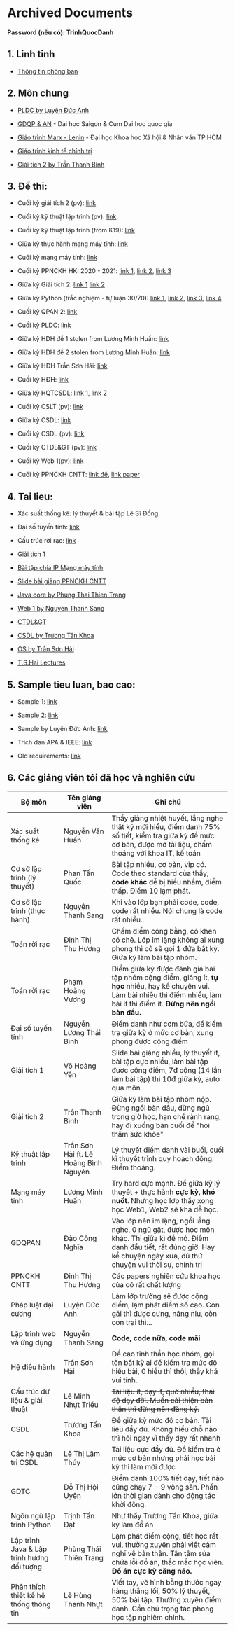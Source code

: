 # Archived Documents

__Password (nếu có): TrinhQuocDanh__


## 1. Linh tinh

- [Thông tin phòng ban](https://drive.google.com/drive/folders/1bYgyWIMmyMuiNiZnmDfKn7BKvBsEnmfc?usp=sharing)

## 2. Môn chung

- [PLDC by Luyện Đức Anh](https://drive.google.com/drive/folders/1ETAHGbggNZZsiJcTRdC-TqyZLMyvKark?usp=sharing)

- [GDQP & AN](https://drive.google.com/drive/folders/1wGMOvE7YTzMblS3yQ4vNVuCHtODBr29K?usp=sharing) - Dai hoc Saigon & Cum Dai hoc quoc gia

- [Giáo trình Marx - Lenin](https://drive.google.com/file/d/1AMtqEs2XcDzjHGKlSqIr5wRF4LfM_TeP/view?usp=sharing) - Đại học Khoa học Xã hội & Nhân văn TP.HCM

- [Giáo trình kinh tế chính trị](https://drive.google.com/file/d/1hAuYSxsyW5bVhe4v31uAIpqhuXpzN2Lf/view?usp=sharing)

- [Giải tích 2 by Trần Thanh Bình](https://drive.google.com/drive/folders/1sy-_H1acKqahcygNw0AMygXa_Fatcbj8?usp=sharing)

## 3. Đề thi:

- Cuối kỳ giải tích 2 (pv): [link](https://drive.google.com/file/d/1Zh9aKkSs5-1Qz6SWTO6fuvSJC2tOR7aW/view?usp=sharing)

- Cuối kỳ kỹ thuật lập trình (pv): [link](https://drive.google.com/file/d/1Ox1zupTGUVjHkwIv4pUGUqw7wfMVr01B/view?usp=sharing)

- Cuối kỳ kỹ thuật lập trình (from K19): [link](https://drive.google.com/file/d/1Lb4MkafPuxwBommR1j9v-UcVCehIEtEL/view?usp=sharing)

- Giữa kỳ thực hành mạng máy tính: [link](https://drive.google.com/file/d/1a2xWI1wf1ObnMyZUVpbVVlZ8mJAqOjrA/view?usp=sharing)

- Cuối kỳ mạng máy tính: [link](https://drive.google.com/file/d/13alOGsL6RPLmrQtJlnUfkuCzRNcPf_2w/view?usp=sharing)

- Cuối kỳ PPNCKH HKI 2020 - 2021: [link 1](https://drive.google.com/drive/folders/1dd_v1tGBeVrLgNNrQ6FY-EFWwhY0s_m3?usp=sharing), [link 2](https://drive.google.com/file/d/1s3N44Idk96hmg5Q31TJ5WiQB4o9x-N5o/view?usp=sharing),  [link 3](https://drive.google.com/file/d/1L4R56ADd47MaU7DqCWC65IMGcqdIhohF/view?usp=sharing)

- Giữa kỳ Giải tích 2: [link 1](https://drive.google.com/file/d/1sFJ7y0AFx0mLmIow96SwEJKRH7ekBaIc/view?usp=sharing) [link 2](https://drive.google.com/file/d/106qoCSzN2_-vwHGAFVLMTvNg6Ra7paZ9/view?usp=sharing)

- Giữa kỳ Python (trắc nghiệm - tự luận 30/70): [link 1](https://ibb.co/YdNcV2Z), [link 2](https://ibb.co/kMFqYVp), [link 3](https://ibb.co/ZTcXktG), [link 4](https://ibb.co/R9gXxXM)

- Cuối kỳ QPAN 2: [link](https://drive.google.com/file/d/1-iqbEjZ7gxNjL0frYbY_aoekFiWoJCXI/view?usp=sharing)
   
- Cuối kỳ PLDC: [link](https://drive.google.com/file/d/1iKcOp9cNDwuEEYNELAybr7yoDlLi-Yoq/view?usp=sharing)

- Giữa kỳ HDH đề 1 stolen from Lương Minh Huấn: [link](https://drive.google.com/file/d/1OSOiRrt8Z0x6aelnlRYdmsIGls1XtkfF/view?usp=sharing)

- Giữa kỳ HDH đề 2 stolen from Lương Minh Huấn: [link](https://drive.google.com/file/d/19ocfquUwV6TWn1dTTUW6rJjdJhPMILsO/view?usp=sharing)

- Giữa kỳ HĐH Trần Sơn Hải: [link](https://ibb.co/KqRpfBr)

- Cuối kỳ HĐH: [link](https://drive.google.com/file/d/1B2qiK8lPF_inQFqelOA-jLny89fUuc6R/view?usp=sharing)

- Giữa kỳ HQTCSDL: [link 1](https://docs.google.com/document/d/1FgFo1HmmcYGorgIyns5H9TvaI-brKt49/edit?usp=sharing&ouid=115244724552858808003&rtpof=true&sd=true), 
[link 2](https://docs.google.com/document/d/1YUoqhupmS83OkJslb3VL96H9xDzqBnB_/edit?usp=sharing&ouid=115244724552858808003&rtpof=true&sd=true)

- Cuối kỳ CSLT (pv): [link](https://drive.google.com/file/d/1B7x7tqdpOTkhEGrIBAFJUxJwJ-aJNfx3/view?usp=sharing)

- Giữa kỳ CSDL: [link](https://drive.google.com/file/d/1AFJGU_HKKchHoqSjtL98MgJ3NmamMftp/view?usp=sharing)

- Cuối kỳ CSDL (pv): [link](https://drive.google.com/file/d/1j-X4EaMNquwtzV86qv0Ga152kVPQ5jb6/view?usp=sharing)

- Cuối kỳ CTDL&GT (pv): [link](https://drive.google.com/file/d/1eGOvq-Tt71oyiclak0Xmxbty4QTcGNsb/view?usp=sharing)

- Cuối kỳ Web 1(pv): [link](https://drive.google.com/file/d/1eGOvq-Tt71oyiclak0Xmxbty4QTcGNsb/view?usp=sharing)

- Cuối kỳ PPNCKH CNTT: [link đề](https://drive.google.com/file/d/16a0FuQK5AkWotvkPOPrmJwN-DfKNRjUg/view?usp=sharing), [link paper](https://drive.google.com/file/d/1G-9qSLivS_waRkhY-NHH6fEdjBUWnS9w/view?usp=sharing)

## 4. Tai lieu:

- Xác suất thống kê: lý thuyết & bài tập Lê Sĩ Đồng

- Đại số tuyến tính: [link](https://cuuduongthancong.com)

- Cấu trúc rời rạc: [link](https://cuuduongthancong.com)

- [Giải tích 1](https://drive.google.com/drive/folders/1xgnYgPLKvSYT9e2uvtOUP5DO_hqINs5J?usp=sharing)

- [Bài tập chia IP Mạng máy tính](https://docs.google.com/document/d/1nWH1Okb95N0xbwthnFm-9NBTiXJoNAo0/edit?usp=sharing&ouid=115244724552858808003&rtpof=true&sd=true)

- [Slide bài giảng PPNCKH CNTT](https://drive.google.com/drive/folders/1wQomemcY3ocZRloxWFG-CuxoyE3gn13F?usp=sharing)

- [Java core by Phung Thai Thien Trang](https://sites.google.com/site/phungthientrang)

- [Web 1 by Nguyen Thanh Sang](https://sites.google.com/site/webhoctap2013/assignments/homeworkforweekofoctober11th?authuser=0)

- [CTDL&GT](https://drive.google.com/drive/folders/1aUDZ0hq0P7CnqJiRhF0580T_-7o9Jhr0?usp=sharing)

- [CSDL by Trương Tấn Khoa](https://drive.google.com/drive/folders/1RobaI7X2TnfGwd9Mjps71NEc4Co8CHXs?usp=sharing)

- [OS by Trần Sơn Hải](https://drive.google.com/drive/folders/1iFaZ485FY4bSFLM23TR6pZV_NJoDBiz7?usp=sharing)

- [T.S.Hai Lectures](https://drive.google.com/drive/u/0/folders/13SyKwpRxum9E0nKk09_xSR-imqGz05uj)

## 5. Sample tieu luan, bao cao:

- Sample 1: [link](https://docs.google.com/document/d/1EnM8q51fNZiTnM_JtRsiRyusqBbwUtAT/edit?usp=sharing&ouid=115244724552858808003&rtpof=true&sd=true)

- Sample 2: [link](https://docs.google.com/document/d/1dpPEkaJo5NUu1eflsjTSV_OMoWWHHkcB/edit?usp=sharing&ouid=115244724552858808003&rtpof=true&sd=true)

- Sample by Luyện Đức Anh: [link](https://drive.google.com/drive/folders/1XkZ8owxTUMhkKAHSAsdYi-uz7C1155lF?usp=sharing)

- Trich dan APA & IEEE: [link](https://drive.google.com/file/d/17NPPLkZ_nlxHIMB1MN8fYmpJzdlQvdQk/view?usp=sharing)

- Old requirements: [link](https://docs.google.com/document/d/1iuJMgKuVnafbM_AGBsxEQtYUsegPynxM/edit?usp=sharing&ouid=115244724552858808003&rtpof=true&sd=true)

## 6. Các giảng viên tôi đã học và nghiên cứu

| Bộ môn | Tên giảng viên | Ghi chú |
|---|---|---|
| Xác suất thống kê | Nguyễn Văn Huấn | Thầy giảng nhiệt huyết, lắng nghe thật kỹ mới hiểu, điểm danh 75% số tiết, kiểm tra giữa kỳ đề mức cơ bản, được mở tài liệu, chấm thoáng với khoa IT, kế toán |
| Cơ sở lập trình (lý thuyết)| Phan Tấn Quốc | Bài tập nhiều, cơ bản, vip có. Code theo standard của thầy, **code khác** dễ bị hiểu nhầm, điểm thấp. Điểm 10 lạm phát. |
| Cơ sở lập trình (thực hành)| Nguyễn Thanh Sang | Khi vào lớp bạn phải code, code, code rất nhiều. Nói chung là code rất nhiều... |
| Toán rời rạc | Đinh Thị Thu Hương | Chấm điểm công bằng, có khen có chê. Lớp im lặng không ai xung phong thì cô sẽ gọi 1 đứa bất kỳ. Giữa kỳ làm bài tập nhóm. |
| Toán rời rạc | Phạm Hoàng Vương | Điểm giữa kỳ được đánh giá bài tập nhóm cộng điểm, giảng ít, **tự học** nhiều, hay kể chuyện vui. Làm bài nhiều thì điểm nhiều, làm bài ít thì điểm ít. **Đừng nên ngồi bàn đầu.** |
| Đại số tuyến tính | Nguyễn Lương Thái Bình | Điểm danh như cơm bữa, đề kiểm tra giữa kỳ ở mức cơ bản, xung phong được cộng điểm |
| Giải tích 1 | Võ Hoàng Yến | Slide bài giảng nhiều, lý thuyết ít, bài tập cực nhiều, làm bài tập được cộng điểm, 7đ cộng (14 lần làm bài tập) thì 10đ giữa kỳ, auto qua môn |
| Giải tích 2 | Trần Thanh Bình | Giữa kỳ làm bài tập nhóm nộp. Đừng ngồi bàn đầu, đừng ngủ trong giờ học, hạn chế rảnh rang, hay đi xuống bàn cuối để "hỏi thăm sức khỏe" |
| Kỹ thuật lập trình | Trần Sơn Hải ft. Lê Hoàng Bình Nguyên | Lý thuyết điểm danh vài buổi, cuối kì thuyết trình quy hoạch động. Điểm thoáng. |
| Mạng máy tính | Lương Minh Huấn | Try hard cực mạnh. Đề giữa kỳ lý thuyết + thực hành **cực kỳ, khó nuốt**. Nhưng học lớp thầy xong học Web1, Web2 sẽ khá dễ học. |
| GDQPAN | Đào Công Nghĩa | Vào lớp nên im lặng, ngồi lắng nghe, 0 ngủ gật, được học môn khác. Thi giữa kì đề mở. Điểm danh đầu tiết, rất đúng giờ. Hay kể chuyện ngày xưa, đủ thứ chuyện vui thời sự, chính trị |
| PPNCKH CNTT | Đinh Thị Thu Hương | Các papers nghiên cứu khoa học của cô rất chất lượng |
| Pháp luật đại cương | Luyện Đức Anh | Làm lớp trưởng sẽ được cộng điểm, lạm phát điểm số cao. Con gái thì được cưng, nâng niu, còn con trai thì...  |
| Lập trình web và ứng dụng | Nguyễn Thanh Sang | **Code, code nữa, code mãi** |
| Hệ điều hành | Trần Sơn Hải | Đề cao tinh thần học nhóm, gọi tên bất kỳ ai để kiểm tra mức độ hiểu bài, 0 hiểu thì thôi, thầy khá vui tính. |
| Cấu trúc dữ liệu & giải thuật | Lê Minh Nhựt Triều | ~~Tài liệu ít, dạy ít, quở nhiều, thái độ dạy đời. Muốn cải thiện bản thân thì đừng nên đăng ký.~~ |
| CSDL | Trương Tấn Khoa | Đề giữa kỳ mức độ cơ bản. Tài liệu đầy đủ. Không hiểu chỗ nào thì hỏi ngay vì thầy dạy rất nhanh |
| Các hệ quản trị CSDL | Lê Thị Lãm Thúy | Tài liệu cực đầy đủ. Đề kiểm tra ở mức cơ bản nhưng phải học bài kỹ thì làm mới được |
| GDTC | Đỗ Thị Hội Uyên | Điểm danh 100% tiết dạy, tiết nào cũng chạy 7 - 9 vòng sân. Phần lớn thời gian dành cho động tác khởi động. |
| Ngôn ngữ lập trình Python | Trịnh Tấn Đạt | Như thầy Trương Tấn Khoa, giữa kỳ làm đồ án |
| Lập trình Java & Lập trình hướng đối tượng | Phùng Thái Thiên Trang | Lạm phát điểm cộng, tiết học rất vui, thường xuyên phải viết cảm nghĩ về bản thân. Tận tâm sửa chữa lỗi đồ án, thắc mắc học viên. **Đồ án cực kỳ căng não.** |
| Phân thích thiết kế hệ thống thông tin | Lê Hùng Thanh Nhựt | Viết tay, vẽ hình bằng thước ngay hàng thẳng lối, 50% lý thuyết, 50% bài tập. Thường xuyên điểm danh. Cần chú trọng tác phong học tập nghiêm chỉnh. |